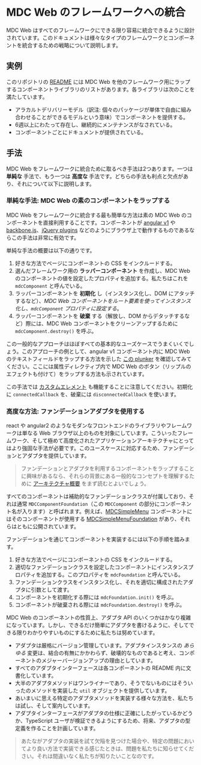 <!--docs:
title: "Integrating MDC Web into Frameworks"
navTitle: "Framework Integration"
layout: landing
section: docs
path: /docs/framework-integration/
-->

# MDC Web のフレームワークへの統合

MDC Web はすべてのフレームワークにできる限り容易に統合できるように設計されています。このドキュメントは様々なタイプのフレームワークとコンポーネントを統合するための戦略について説明します。

## 実例

このリポジトリの [README](../README.md) には MDC Web を他のフレームワーク用にラップするコンポーネントライブラリのリストがあります。各ライブラリは次のことを満たしています。
- アラカルトデリバリーモデル（訳注: 個々のパッケージが単体で自由に組み合わせることができるモデルという意味）でコンポーネントを提供する。
- 6週以上にわたって存在し、継続的にメンテナンスがなされている。
- コンポーネントごとにドキュメントが提供されている。

## 手法

MDC Web をフレームワークに統合ために取るべき手法は2つあります。一つは **単純な** 手法で、もう一つは **高度な** 手法です。どちらの手法も利点と欠点があり、それについて以下に説明します。

### 単純な手法: MDC Web の素のコンポーネントをラップする

MDC Web をフレームワークに統合する最も簡単な方法は素の MDC Web のコンポーネントを直接利用することです。コンポーネントが [angular v1](https://angularjs.org) や [backbone.js](http://backbonejs.org/)、[jQuery plugins](https://learn.jquery.com/plugins/basic-plugin-creation/) などのようにブラウザ上で動作するものであるならこの手法は非常に有効です。

単純な手法の概要は以下の通りです。

1. 好きな方法でページにコンポーネントの CSS をインクルードする。
2. 選んだフレームワーク用の **ラッパーコンポーネント** を作成し、MDC Web のコンポーネントの値を設定したプロパティを追加する。私たちはこれを `mdcComponent` と呼んでいる。
3. ラッパーコンポーネントを **初期化** し（インスタンス化し、DOM にアタッチするなど）、<em>MDC Web コンポーネントをルート要素を使ってインスタンス化し、`mdcComponent` プロパティに設定する</em>。
4. ラッパーコンポーネントを **破棄** する（解放し、DOM からデタッチするなど）際には、MDC Web コンポーネントをクリーンアップするために `mdcComponent.destroy()` を呼ぶ。

この一般的なアプローチはほぼすべての基本的なユーズケースでうまくいくでしょう。このアプローチの例として、angular v1 コンポーネント内に MDC Web のテキストフィールドをラップする方法を示した [この plunker](https://plnkr.co/edit/b4v160c186ErrPG5vNza?p=preview) を確認してみてください。ここには属性ディレクティブ内で MDC Web のボタン（リップルのエフェクトも付けて）をラップする方法も示されています。

この手法では [カスタムエレメント](https://developers.google.com/web/fundamentals/getting-started/primers/customelements) も機能することに注意してください。初期化に `connectedCallback` を、破棄には `disconnectedCallback` を使います。


### 高度な方法: ファンデーションアダプタを使用する

react や angular2 のようなモダンなフロントエンドのライブラリやフレームワークは単なる Web ブラウザ以上のものを対象にしています。こういったフレームワーク、そして極めて高度化されたアプリケーションアーキテクチャにとってはより強固な手法が必要です。このユースケースに対応するため、ファンデーションとアダプタを提供しています。

> ファンデーションとアダプタを利用するコンポーネントをラップすることに興味があるなら、それらの背景にある一般的なコンセプトを理解するために [アーキテクチャ概要](code/architecture.md) をまず読むとよいでしょう。

すべてのコンポーネントは補助的なファンデーションクラスが付属しており、それは通常 `MDCComponentFoundation`（この `MDCComponent` の部分にコンポーネント名が入ります）と呼ばれます。例えば、[MDCSimpleMenu](../packages/mdc-menu/simple/index.js) コンポーネントにはそのコンポーネントが使用する [MDCSimpleMenuFoundation](../packages/mdc-menu/simple/foundation.js) があり、それらはともに公開されています。

ファンデーションを通じてコンポーネントを実装するには以下の手順を踏みます。

1. 好きな方法でページにコンポーネントの CSS をインクルードする。
2. 適切なファンデーションクラスを設定したコンポーネントにインスタンスプロパティを追加する。このプロパティを `mdcFoundation` と呼んでいる。
3. ファンデーションクラスをインスタンス化し、それを適切に構成されたアダプタに引数として渡す。
4. コンポーネントを初期化する際には `mdcFoundation.init()` を呼ぶ。
5. コンポーネントが破棄される際には `mdcFoundation.destroy()` を呼ぶ。

MDC Web のコンポーネントの性質上、アダプタ API のいくつかはかなり複雑になっています。しかし、できるだけ簡単にアダプタを書けるように、そしてできる限りわかりやすいものにするために私たちは努めています。

- アダプタは厳格にバージョン管理しています。アダプタインスタンスの <em>あらゆる</em> 変更は、結合の有無にかかわらず、破壊的なものであると考え、コンポーネントのメジャーバージョンアップの理由としています。
- すべてのアダプタインターフェースは各コンポーネントの README 内に文書化しています。
- 大半のアダプタメソッドはワンライナーであり、そうでないものにはそういったのメソッドを実装した `util` オブジェクトを提供しています。
- あいまいに思える特定のアダプタメソッドを実装する様々な方法を、私たちは試し、そして案内しています。
- アダプタインターフェースがアダプタの仕様に正確にしたがっているかどうか、TypeScript ユーザが検証できるようにするため、将来、アダプタの型定義を作ることを計画しています。

> あたながアダプタの実装を試て欠陥を見つけた場合や、特定の問題においてより良い方法で実装できる感じたときは、問題を私たちに知らせてください。それは間違いなく私たちが知りたいことなのです。
